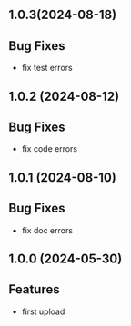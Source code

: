 ## 1.0.3(2024-08-18)

## Bug Fixes

- fix test errors

## 1.0.2 (2024-08-12)

## Bug Fixes

- fix code errors

## 1.0.1 (2024-08-10)

## Bug Fixes

- fix doc errors

## 1.0.0 (2024-05-30)

## Features

- first upload